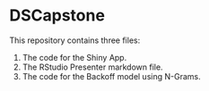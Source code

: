 # DSCapstone

This repository contains three files:

1. The code for the Shiny App.
2. The RStudio Presenter markdown file.
3. The code for the Backoff model using N-Grams.